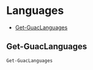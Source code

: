 # Languages 

 - [Get-GuacLanguages](#get-guaclanguages)

## Get-GuacLanguages
```Powershell
Get-GuacLanguages
```

